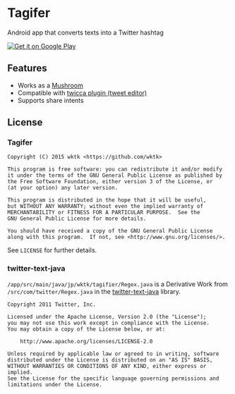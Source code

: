 # Tagifer

Android app that converts texts into a Twitter hashtag

[![Get it on Google Play][get-it-logo]][app-on-google-play]

[app-on-google-play]: https://play.google.com/store/apps/details?id=jp.wktk.tagifier
[get-it-logo]: https://developer.android.com/images/brand/en_generic_rgb_wo_45.png

## Features

- Works as a [Mushroom](http://simeji.me/blog/make_mushroom)
- Compatible with [twicca plugin (tweet editor)](http://twicca.r246.jp/developers/edit_tweet_action/)
- Supports share intents

## License

### Tagifer

```
Copyright (C) 2015 wktk <https://github.com/wktk>

This program is free software: you can redistribute it and/or modify
it under the terms of the GNU General Public License as published by
the Free Software Foundation, either version 3 of the License, or
(at your option) any later version.

This program is distributed in the hope that it will be useful,
but WITHOUT ANY WARRANTY; without even the implied warranty of
MERCHANTABILITY or FITNESS FOR A PARTICULAR PURPOSE.  See the
GNU General Public License for more details.

You should have received a copy of the GNU General Public License
along with this program.  If not, see <http://www.gnu.org/licenses/>.
```

See `LICENSE` for further details.

### twitter-text-java

`/app/src/main/java/jp/wktk/tagifier/Regex.java` is a Derivative Work
from `/src/com/twitter/Regex.java` in the [twitter-text-java] library.

[twitter-text-java]: https://github.com/twitter/twitter-text/tree/master/java

```
Copyright 2011 Twitter, Inc.

Licensed under the Apache License, Version 2.0 (the "License");
you may not use this work except in compliance with the License.
You may obtain a copy of the License below, or at:

    http://www.apache.org/licenses/LICENSE-2.0

Unless required by applicable law or agreed to in writing, software
distributed under the License is distributed on an "AS IS" BASIS,
WITHOUT WARRANTIES OR CONDITIONS OF ANY KIND, either express or implied.
See the License for the specific language governing permissions and
limitations under the License.
```
